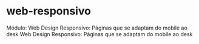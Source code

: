 # web-responsivo
 Módulo: Web Design Responsivo: Páginas que se adaptam do mobile ao desk Web Design Responsivo: Páginas que se adaptam do mobile ao desk
